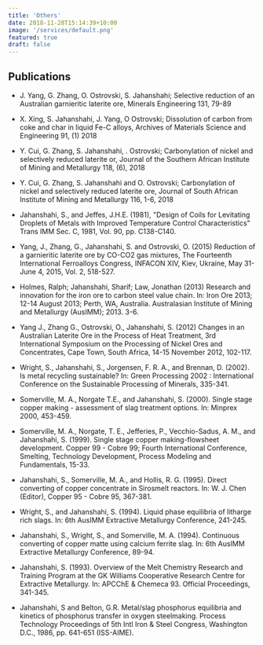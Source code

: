```yaml
---
title: 'Others'
date: 2018-11-28T15:14:39+10:00
image: '/services/default.png'
featured: true
draft: false
---
```


## Publications

- J. Yang, G. Zhang, O. Ostrovski, S. Jahanshahi; Selective reduction of an Australian garnieritic laterite ore, Minerals Engineering 131, 79-89

- X. Xing, S. Jahanshahi, J. Yang, O Ostrovski; Dissolution of carbon from coke and char in liquid Fe-C alloys, Archives of Materials Science and Engineering 91, (1) 2018

- Y. Cui, G. Zhang, S. Jahanshahi, . Ostrovski; Carbonylation of nickel and selectively reduced laterite or, Journal of the Southern African Institute of Mining and Metallurgy 118, (6), 2018

- Y. Cui, G. Zhang, S. Jahanshahi and O. Ostrovski; Carbonylation of nickel and selectively reduced laterite ore, Journal of South African Institute of Mining and Metallurgy 116, 1-6, 2018

- Jahanshahi, S., and Jeffes, J.H.E. (1981), "Design of Coils for Levitating Droplets of Metals with Improved Temperature Control Characteristics" Trans IMM Sec. C, 1981, Vol. 90, pp. C138-C140.

- Yang, J., Zhang, G., Jahanshahi, S. and Ostrovski, O. (2015) Reduction of a garnieritic laterite ore by CO-CO2 gas mixtures, The Fourteenth International Ferroalloys Congress, INFACON XIV, Kiev, Ukraine, May 31-June 4, 2015, Vol. 2, 518-527.

- Holmes, Ralph; Jahanshahi, Sharif; Law, Jonathan (2013) Research and innovation for the iron ore to carbon steel value chain. In: Iron Ore 2013; 12-14 August 2013; Perth, WA, Australia. Australasian Institute of Mining and Metallurgy (AusIMM); 2013. 3-6.

- Yang J., Zhang G., Ostrovski, O., Jahanshahi, S. (2012) Changes in an Australian Laterite Ore in the Process of Heat Treatment, 3rd International Symposium on the Processing of Nickel Ores and Concentrates, Cape Town, South Africa, 14-15 November 2012, 102-117.

- Wright, S., Jahanshahi, S., Jorgensen, F. R. A., and Brennan, D. (2002). Is metal recycling sustainable? In: Green Processing 2002 : International Conference on the Sustainable Processing of Minerals, 335-341.

- Somerville, M. A., Norgate T.E., and Jahanshahi, S. (2000). Single stage copper making - assessment of slag treatment options. In: Minprex 2000, 453-459.

- Somerville, M. A., Norgate, T. E., Jefferies, P., Vecchio-Sadus, A. M., and Jahanshahi, S. (1999). Single stage copper making-flowsheet development. Copper 99 - Cobre 99; Fourth International Conference, Smelting, Technology Development, Process Modeling and Fundamentals, 15-33.

- Jahanshahi, S., Somerville, M. A., and Hollis, R. G. (1995). Direct converting of copper concentrate in Sirosmelt reactors. In: W. J. Chen (Editor), Copper 95 - Cobre 95, 367-381.

- Wright, S., and Jahanshahi, S. (1994). Liquid phase equilibria of litharge rich slags. In: 6th AusIMM Extractive Metallurgy Conference, 241-245.

- Jahanshahi, S., Wright, S., and Somerville, M. A. (1994). Continuous converting of copper matte using calcium ferrite slag. In: 6th AusIMM Extractive Metallurgy Conference, 89-94.

- Jahanshahi, S. (1993). Overview of the Melt Chemistry Research and Training Program at the GK Williams Cooperative Research Centre for Extractive Metallurgy. In: APCChE & Chemeca 93. Official Proceedings, 341-345.

- Jahanshahi, S and Belton, G.R. Metal/slag phosphorus equilibria and kinetics of phosphorus transfer in oxygen steelmaking. Process Technology Proceedings of 5th Intl Iron & Steel Congress, Washington D.C., 1986, pp. 641-651 (ISS-AIME).
